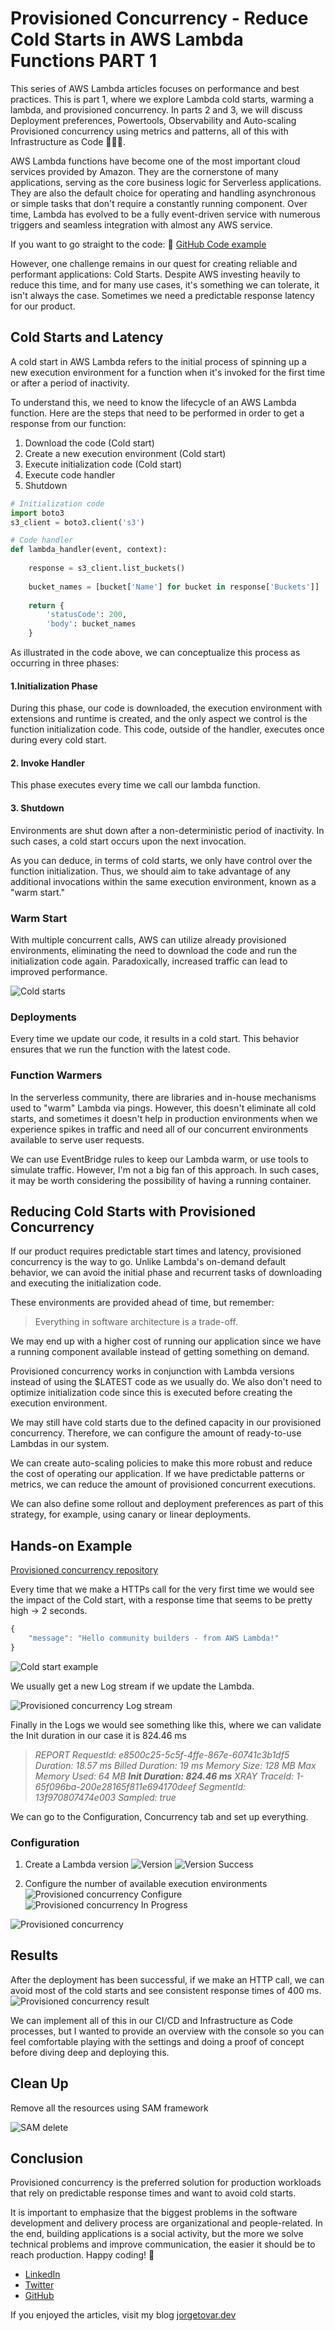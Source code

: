 # Provisioned Concurrency - Reduce Cold Starts in AWS Lambda Functions PART 1

This series of AWS Lambda articles focuses on performance and best practices. This is part 1, where we explore Lambda cold starts, warming a lambda, and provisioned concurrency. In parts 2 and 3, we will discuss Deployment preferences, Powertools, Observability and Auto-scaling Provisioned concurrency using metrics and patterns, all of this with Infrastructure as Code 🧑🏻‍💻.

AWS Lambda functions have become one of the most important cloud services provided by Amazon. They are the cornerstone of many applications, serving as the core business logic for Serverless applications. They are also the default choice for operating and handling asynchronous or simple tasks that don't require a constantly running component. Over time, Lambda has evolved to be a fully event-driven service with numerous triggers and seamless integration with almost any AWS service.

If you want to go straight to the code: 🚀
[GitHub Code example](https://github.com/jorgetovar/provisioned-concurrency-aws-lambda)

However, one challenge remains in our quest for creating reliable and performant applications: Cold Starts. Despite AWS investing heavily to reduce this time, and for many use cases, it's something we can tolerate, it isn't always the case. Sometimes we need a predictable response latency for our product.

## Cold Starts and Latency

A cold start in AWS Lambda refers to the initial process of spinning up a new execution environment for a function when it's invoked for the first time or after a period of inactivity.

To understand this, we need to know the lifecycle of an AWS Lambda function. Here are the steps that need to be performed in order to get a response from our function:

1. Download the code (Cold start)
2. Create a new execution environment (Cold start)
3. Execute initialization code (Cold start)
4. Execute code handler
5. Shutdown

```python
# Initialization code
import boto3
s3_client = boto3.client('s3')

# Code handler
def lambda_handler(event, context):
    
    response = s3_client.list_buckets()
    
    bucket_names = [bucket['Name'] for bucket in response['Buckets']]
    
    return {
        'statusCode': 200,
        'body': bucket_names
    }
```

As illustrated in the code above, we can conceptualize this process as occurring in three phases:

#### 1.Initialization Phase

During this phase, our code is downloaded, the execution environment with extensions and runtime is created, and the only aspect we control is the function initialization code. This code, outside of the handler, executes once during every cold start.

#### 2. Invoke Handler
This phase executes every time we call our lambda function.

#### 3. Shutdown
Environments are shut down after a non-deterministic period of inactivity. In such cases, a cold start occurs upon the next invocation.

As you can deduce, in terms of cold starts, we only have control over the function initialization. Thus, we should aim to take advantage of any additional invocations within the same execution environment, known as a "warm start."

### Warm Start

With multiple concurrent calls, AWS can utilize already provisioned environments, eliminating the need to download the code and run the initialization code again. Paradoxically, increased traffic can lead to improved performance.

![Cold starts](https://dev-to-uploads.s3.amazonaws.com/uploads/articles/ama6fsusxwm923c2sk3z.png)

### Deployments

Every time we update our code, it results in a cold start. This behavior ensures that we run the function with the latest code.

### Function Warmers

In the serverless community, there are libraries and in-house mechanisms used to "warm" Lambda via pings. However, this doesn't eliminate all cold starts, and sometimes it doesn't help in production environments when we experience spikes in traffic and need all of our concurrent environments available to serve user requests.

We can use EventBridge rules to keep our Lambda warm, or use tools to simulate traffic. However, I'm not a big fan of this approach. In such cases, it may be worth considering the possibility of having a running container.

## Reducing Cold Starts with Provisioned Concurrency

If our product requires predictable start times and latency, provisioned concurrency is the way to go. Unlike Lambda's on-demand default behavior, we can avoid the initial phase and recurrent tasks of downloading and executing the initialization code.

These environments are provided ahead of time, but remember:
> Everything in software architecture is a trade-off.

We may end up with a higher cost of running our application since we have a running component available instead of getting something on demand.

Provisioned concurrency works in conjunction with Lambda versions instead of using the $LATEST code as we usually do. We also don't need to optimize initialization code since this is executed before creating the execution environment.

We may still have cold starts due to the defined capacity in our provisioned concurrency. Therefore, we can configure the amount of ready-to-use Lambdas in our system.

We can create auto-scaling policies to make this more robust and reduce the cost of operating our application. If we have predictable patterns or metrics, we can reduce the amount of provisioned concurrent executions.

We can also define some rollout and deployment preferences as part of this strategy, for example, using canary or linear deployments.

## Hands-on Example
[Provisioned concurrency repository](https://github.com/jorgetovar/provisioned-concurrency-aws-lambda)
 
Every time that we make a HTTPs call for the very first time we would see the impact of the Cold start, with a response time that seems to be pretty high -> 2 seconds.

```javascript
{
    "message": "Hello community builders - from AWS Lambda!"
}
```

![Cold start example](https://dev-to-uploads.s3.amazonaws.com/uploads/articles/godg3rfg6551372yxdct.png)

We usually get a new Log stream if we update the Lambda.

![Provisioned concurrency Log stream](https://dev-to-uploads.s3.amazonaws.com/uploads/articles/ap2j25r4sq0q19op6arf.png)

Finally in the Logs we would see something like this, where we can validate the Init duration in our case it is 824.46 ms

> *REPORT RequestId: e8500c25-5c5f-4ffe-867e-60741c3b1df5 Duration: 18.57 ms Billed Duration: 19 ms Memory Size: 128 MB Max Memory Used: 64 MB **Init Duration: 824.46 ms** XRAY TraceId: 1-65f096ba-200e28165f811e694170deef SegmentId: 13f970807474e003 Sampled: true* 

We can go to the Configuration, Concurrency tab and set up everything.

### Configuration

1. Create a Lambda version
![Version](https://dev-to-uploads.s3.amazonaws.com/uploads/articles/xw1gdbzco09bpukdu2hk.png)
![Version Success](https://dev-to-uploads.s3.amazonaws.com/uploads/articles/k2ot6j8twwjcfcy46dt4.png)

2. Configure the number of available execution environments
![Provisioned concurrency Configure](https://dev-to-uploads.s3.amazonaws.com/uploads/articles/vgeq60bshm63xskiq0vd.png)
![Provisioned concurrency In Progress](https://dev-to-uploads.s3.amazonaws.com/uploads/articles/cj2zjtnvljvnv1q95dky.png)


![Provisioned concurrency](https://dev-to-uploads.s3.amazonaws.com/uploads/articles/8jyztik9dp86w29f40hn.png)


## Results

After the deployment has been successful, if we make an HTTP call, we can avoid most of the cold starts and see consistent response times of 400 ms.
![Provisioned concurrency result](https://dev-to-uploads.s3.amazonaws.com/uploads/articles/8nzh5uk60fm9cpcvid3c.png)

We can implement all of this in our CI/CD and Infrastructure as Code processes, but I wanted to provide an overview with the console so you can feel comfortable playing with the settings and doing a proof of concept before diving deep and deploying this.

## Clean Up

Remove all the resources using SAM framework 


![SAM delete](https://dev-to-uploads.s3.amazonaws.com/uploads/articles/8n8l68mm4ih59c66iz7x.png)


## Conclusion

Provisioned concurrency is the preferred solution for production workloads that rely on predictable response times and want to avoid cold starts.

It is important to emphasize that the biggest problems in the software development and delivery process are organizational and people-related. In the end, building applications is a social activity, but the more we solve technical problems and improve communication, the easier it should be to reach production. Happy coding! 🎉

- [LinkedIn](https://www.linkedin.com/in/jorgetovar-sa)
- [Twitter](https://twitter.com/jorgetovar621)
- [GitHub](https://github.com/jorgetovar)

If you enjoyed the articles, visit my blog [jorgetovar.dev](jorgetovar.dev)